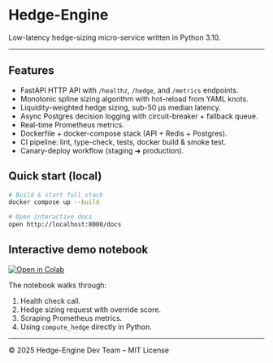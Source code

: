 # Hedge-Engine

Low-latency hedge-sizing micro-service written in Python 3.10.

---

## Features
* FastAPI HTTP API with `/healthz`, `/hedge`, and `/metrics` endpoints.
* Monotonic spline sizing algorithm with hot-reload from YAML knots.
* Liquidity-weighted hedge sizing, sub-50 µs median latency.
* Async Postgres decision logging with circuit-breaker + fallback queue.
* Real-time Prometheus metrics.
* Dockerfile + docker-compose stack (API + Redis + Postgres).
* CI pipeline: lint, type-check, tests, docker build & smoke test.
* Canary-deploy workflow (staging ➜ production).

## Quick start (local)
```bash
# Build & start full stack
docker compose up --build

# Open interactive docs
open http://localhost:8000/docs
```

## Interactive demo notebook
[![Open in Colab](https://colab.research.google.com/assets/colab-badge.svg)](https://colab.research.google.com/github/Gregory-307/hedge-engine/blob/main/notebooks/hedge_engine_demo.ipynb)

The notebook walks through:
1. Health check call.
2. Hedge sizing request with override score.
3. Scraping Prometheus metrics.
4. Using `compute_hedge` directly in Python.

---

© 2025 Hedge-Engine Dev Team – MIT License 